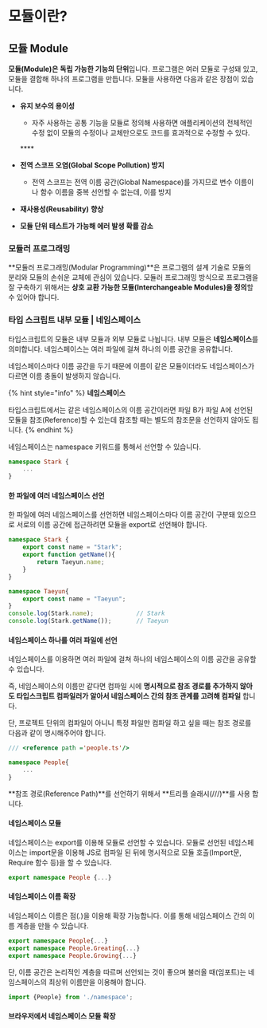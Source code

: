 # 모듈이란?

## 모듈 Module

 **모듈\(Module\)은 독립 가능한 기능의 단위**입니다. 프로그램은 여러 모듈로 구성돼 있고, 모듈을 결합해 하나의 프로그램을 만듭니다. 모듈을 사용하면 다음과 같은 장점이 있습니다.

* **유지 보수의 용이성**

  * 자주 사용하는 공통 기능을 모듈로 정의해 사용하면 애플리케이션의 전체적인 수정 없이 모듈의 수정이나 교체만으로도 코드를 효과적으로 수정할 수 있다.

  \*\*\*\*

* **전역 스코프 오염\(Global Scope Pollution\) 방지**

  * 전역 스코프는 전역 이름 공간\(Global Namespace\)를 가지므로 변수 이름이나 함수 이름을 중복 선언할 수 없는데, 이를 방지

* **재사용성\(Reusability\)** **향상**

* **모듈 단위 테스트가 가능해 에러 발생 확률 감소**

### 모듈러 프로그래밍

 **모듈러 프로그래밍\(Modular Programming\)**은 프로그램의 설계 기술로 모듈의 분리와 모듈의 손쉬운 교체에 관심이 있습니다. 모듈러 프로그래밍 방식으로 프로그램을 잘 구축하기 위해서는 **상호 교환 가능한 모듈\(Interchangeable Modules\)을 정의**할 수 있어야 합니다.

### 타입 스크립트 내부 모듈 \| 네임스페이스

 타입스크립트의 모듈은 내부 모듈과 외부 모듈로 나뉩니다. 내부 모듈은 **네임스페이스**를 의미합니다. 네임스페이스는 여러 파일에 걸쳐 하나의 이름 공간을 공유합니다.

네임스페이스마다 이름 공간을 두기 때문에 이름이 같은 모듈이더라도 네임스페이스가 다르면 이름 충돌이 발생하지 않습니다.

{% hint style="info" %}
**네임스페이스**   
  
타입스크립트에서는 같은 네임스페이스의 이름 공간이라면 파일 B가 파일 A에 선언된 모듈을 참조\(Reference\)할 수 있는데 참조할 때는 별도의 참조문을 선언하지 않아도 됩니다. 
{% endhint %}

 네임스페이스는 namespace 키워드를 통해서 선언할 수 있습니다. 

```typescript
namespace Stark {
    ...
}
```

#### 한 파일에 여러 네임스페이스 선언

 한 파일에 여러 네임스페이스를 선언하면 네임스페이스마다 이름 공간이 구분돼 있으므로 서로의 이름 공간에 접근하려면 모듈을 export로 선언해야 합니다. 

```typescript
namespace Stark {
    export const name = "Stark";
    export function getName(){
        return Taeyun.name;
    }
}

namespace Taeyun{
    export const name = "Taeyun";
}
console.log(Stark.name);            // Stark
console.log(Stark.getName());       // Taeyun
```

#### 네임스페이스 하나를 여러 파일에 선언

 네임스페이스를 이용하면 여러 파일에 걸쳐 하나의 네임스페이스의 이름 공간을 공유할 수 있습니다. 

즉, 네임스페이스의 이름만 같다면 컴파일 시에 **명시적으로 참조 경로를 추가하지 않아도 타입스크립트 컴파일러가 알아서 네임스페이스 간의 참조 관계를 고려해 컴파일** 합니다.

단, 프로젝트 단위의 컴파일이 아니니 특정 파일만 컴파일 하고 싶을 때는 참조 경로를 다음과 같이 명시해주어야 합니다.

```typescript
/// <reference path ='people.ts'/>

namespace People{
    ...
}
```

 **참조 경로\(Reference Path\)**를 선언하기 위해서 **트리플 슬래시\(///\)**를 사용 합니다. 

#### 네임스페이스 모듈

 네임스페이스는 export를 이용해 모듈로 선언할 수 있습니다. 모듈로 선언된 네임스페이스는 import문을 이용해 JS로 컴파일 된 뒤에 명시적으로 모듈 호출\(Import문, Require 함수 등\)을 할 수 있습니다. 

```typescript
export namespace People {...}
```

#### 네임스페이스 이름 확장

 네임스페이스 이름은 점\(.\)을 이용해 확장 가능합니다. 이를 통해 네임스페이스 간의 이름 계층을 만들 수 있습니다. 

```typescript
export namespace People{...}
export namespace People.Greating{...}
export namespace People.Growing{...}
```

  단, 이름 공간은 논리적인 계층을 따르며 선언되는 것이 좋으며 불러올 때\(임포트\)는 네임스페이스의 최상위 이름만을 이용해야 합니다.

```typescript
import {People} from './namespace';
```

#### 브라우저에서 네임스페이스 모듈 확장 



